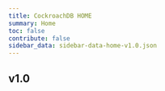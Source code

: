 ```yaml
---
title: CockroachDB HOME
summary: Home
toc: false
contribute: false
sidebar_data: sidebar-data-home-v1.0.json
---
```

## v1.0
